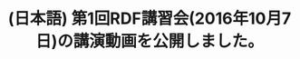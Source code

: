 ---
layout: post-en-none
published: true
title: '(日本語) 第1回RDF講習会(2016年10月7日)の講演動画を公開しました。'
tags:
- イベント
- 広報
category: en
---